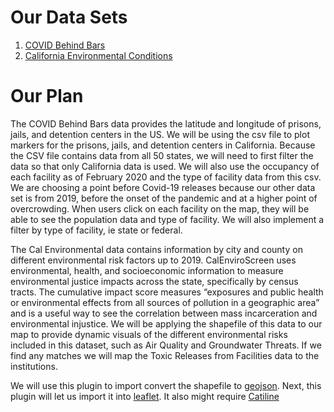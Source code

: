 # Our Data Sets
1. [COVID Behind Bars](https://docs.google.com/spreadsheets/d/1X6uJkXXS-O6eePLxw2e4JeRtM41uPZ2eRcOA_HkPVTk/edit#gid=1197647409)
2. [California Environmental Conditions](https://data.ca.gov/dataset/calenviroscreen-3-0-results)

# Our Plan 
The COVID Behind Bars data provides the latitude and longitude of prisons, jails, and detention centers in the US. We will be using the csv file to plot markers 
for the prisons, jails, and detention centers in California. Because the CSV file contains data from all 50 states, we will need to first filter the data so that only California data is used. We will also use the occupancy of each facility as of February 2020 and the type of facility data from this csv. We are choosing a point before Covid-19 releases because our other data set is from 2019, before the onset of the pandemic and at a higher point of overcrowding. When users click on each facility on the map, they will be able to see the population data and type of facility. We will also implement a filter by type of facility, ie state or federal. 

The Cal Environmental data contains information by city and county on different environmental risk factors up to 2019. CalEnviroScreen uses environmental, health, and socioeconomic information to measure environmental justice impacts across the state, specifically by census tracts. The cumulative impact score measures “exposures and public health or environmental effects from all sources of pollution in a geographic area” and is a useful way to see the correlation between mass incarceration and environmental injustice. We will be applying the shapefile of this data to our map to provide dynamic visuals of the different environmental risks included in this dataset, such as Air Quality and Groundwater Threats. If we find any matches we will map the Toxic Releases from Facilities data to the institutions. 

We will use this plugin to import convert the shapefile to [geojson](https://github.com/calvinmetcalf/shapefile-js). Next, this plugin will let us import it into [leaflet](https://github.com/calvinmetcalf/leaflet.shapefile). It also might require [Catiline](https://github.com/calvinmetcalf/catiline)
